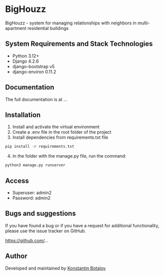 # BigHouzz

BigHouzz - system for managing relationships with neighbors in multi-apartment residential buildings

## System Requirements and Stack Technologies

  * Python 3.12+
  * Django 4.2.6
  * django-bootstrap v5
  * django-environ 0.11.2

## Documentation

The full documentation is at ...

## Installation

  1. Install and activate the virtual environment
  2. Create a .env file in the root folder of the project
  3. Install dependencies from requirements.txt file
```python
pip install -r requirements.txt
``` 
  4. In the folder with the manage.py file, run the command:
```python
python3 manage.py runserver
``` 

## Access

  * Superuser: admin2
  * Password: admin2

## Bugs and suggestions

If you have found a bug or if you have a request for additional functionality, please use the issue tracker on GitHub.

https://github.com/...

## Author

Developed and maintained by [Konstantin Botalov](https://botalov.pro)
